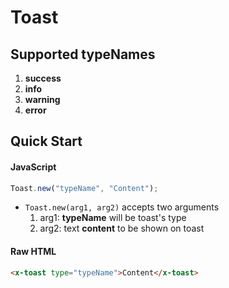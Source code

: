 # Toast
## Supported **typeName**s
  1. **success**
  2. **info**
  3. **warning**
  4. **error**

## Quick Start

#### JavaScript
```JavaScript
Toast.new("typeName", "Content");
```
- `Toast.new(arg1, arg2)` accepts two arguments
  1. arg1: **typeName** will be toast's type
  2. arg2: text **content** to be shown on toast

#### Raw HTML
```html
<x-toast type="typeName">Content</x-toast>
```
